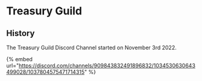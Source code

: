 # Treasury Guild

## History

The Treasury Guild Discord Channel started on November 3rd 2022.

{% embed url="https://discord.com/channels/909843832491896832/1034530630643499028/1037804575471714315" %}
